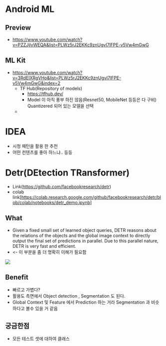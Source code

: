 # Android ML
## Preview
- https://www.youtube.com/watch?v=PZZJjlyWEQA&list=PLWz5rJ2EKKc9znUgvI7lFPE-v5Vw4mGwG

## ML Kit
 - https://www.youtube.com/watch?v=3RdEIXRgVHo&list=PLWz5rJ2EKKc9znUgvI7lFPE-v5Vw4mGwG&index=2
   - TF Hub(Repository of models)
      - https://tfhub.dev/
      - Model 이 아직 풍부 하진 않음(Resnet50, MobileNet 등등은 다 구비) Quantizered 되어 있는 모델을 선택
   - 
# IDEA
 - 시청 패턴을 활용 한 추천
 - 어떤 컨텐츠를 좋아 하느냐.. 등등
  
# Detr(DEtection TRansformer)
* Link(https://github.com/facebookresearch/detr)
* colab link[https://colab.research.google.com/github/facebookresearch/detr/blob/colab/notebooks/detr_demo.ipynb]

## What
* Given a fixed small set of learned object queries, DETR reasons about the relations of the objects and the global image context to directly output the final set of predictions in parallel. Due to this parallel nature, DETR is very fast and efficient.
* <- 이 부분을 좀 더 명확히 이해가 필요함
<img src="https://user-images.githubusercontent.com/7637498/97835204-fdd7cc00-1d1c-11eb-8a13-68adc2f97303.png"/>



## Benefit
* 빠르고 가볍다?
* 활용도 측면에서 Object detection , Segmentation 도 된다. 
* Global Context 및 Feature 에서 Prediction 하는 거라 Segmentation 과 비슷하다고 볼수 있을 거 같음

## 궁금한점 
- 모든 테스트 셋에 대하여 클래스 
